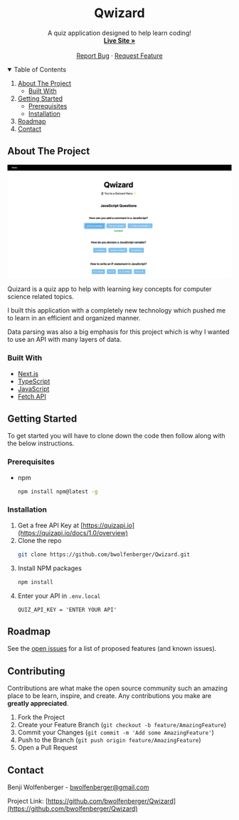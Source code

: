 <!-- HEADER -->
<p align="center">
  <h1 align="center">Qwizard</h1>

  <p align="center">
    A quiz application designed to help learn coding!
    <br />
    <a href="https://qwizard.vercel.app/"><strong>Live Site »</strong></a>
    <br />
    <br />
    <a href="https://github.com/bwolfenberger/Qwizard/issues">Report Bug</a>
    ·
    <a href="https://github.com/bwolfenberger/Qwizard/issues">Request Feature</a>
  </p>
</p>


<!-- TABLE OF CONTENTS -->
<details open="open">
  <summary>Table of Contents</summary>
  <ol>
    <li>
      <a href="#about-the-project">About The Project</a>
      <ul>
        <li><a href="#built-with">Built With</a></li>
      </ul>
    </li>
    <li>
      <a href="#getting-started">Getting Started</a>
      <ul>
        <li><a href="#prerequisites">Prerequisites</a></li>
        <li><a href="#installation">Installation</a></li>
      </ul>
    </li>
    <!-- <li><a href="#usage">Usage</a></li> -->
    <li><a href="#roadmap">Roadmap</a></li>
    <!-- <li><a href="#contributing">Contributing</a></li>
    <li><a href="#license">License</a></li> -->
    <li><a href="#contact">Contact</a></li>
    <!-- <li><a href="#acknowledgements">Acknowledgements</a></li> -->
  </ol>
</details>


<!-- ABOUT THE PROJECT -->
## About The Project

![Qwizard Screenshot](qwizardScreenshot.png)

Quizard is a quiz app to help with learning key concepts for computer science related topics.

I built this application with a completely new technology which pushed me to learn in an efficient and organized manner.

Data parsing was also a big emphasis for this project which is why I wanted to use an API with many layers of data.

### Built With

* [Next.js](https://nextjs.org/)
* [TypeScript](https://www.typescriptlang.org/)
* [JavaScript](https://www.javascript.com/)
* [Fetch API](https://developer.mozilla.org/en-US/docs/Web/API/Fetch_API)


<!-- GETTING STARTED -->
## Getting Started

To get started you will have to clone down the code then follow along with the below instructions.

### Prerequisites

* npm
  ```sh
  npm install npm@latest -g
  ```

### Installation

1. Get a free API Key at [https://quizapi.io](https://quizapi.io/docs/1.0/overview)
2. Clone the repo
   ```sh
   git clone https://github.com/bwolfenberger/Qwizard.git
   ```
3. Install NPM packages
   ```sh
   npm install
   ```
4. Enter your API in `.env.local`
   ```JS
   QUIZ_API_KEY = 'ENTER YOUR API'
   ```



<!-- USAGE EXAMPLES -->
<!-- ## Usage

Use this space to show useful examples of how a project can be used. Additional screenshots, code examples and demos work well in this space. You may also link to more resources.

_For more examples, please refer to the [Documentation](https://example.com)_ -->



<!-- ROADMAP -->
## Roadmap

See the [open issues](https://github.com/bwolfenberger/Qwizard/issues) for a list of proposed features (and known issues).


<!-- CONTRIBUTING -->
## Contributing

Contributions are what make the open source community such an amazing place to be learn, inspire, and create. Any contributions you make are **greatly appreciated**.

1. Fork the Project
2. Create your Feature Branch (`git checkout -b feature/AmazingFeature`)
3. Commit your Changes (`git commit -m 'Add some AmazingFeature'`)
4. Push to the Branch (`git push origin feature/AmazingFeature`)
5. Open a Pull Request


<!-- CONTACT -->
## Contact

Benji Wolfenberger - bwolfenberger@gmail.com

Project Link: [https://github.com/bwolfenberger/Qwizard](https://github.com/bwolfenberger/Qwizard)